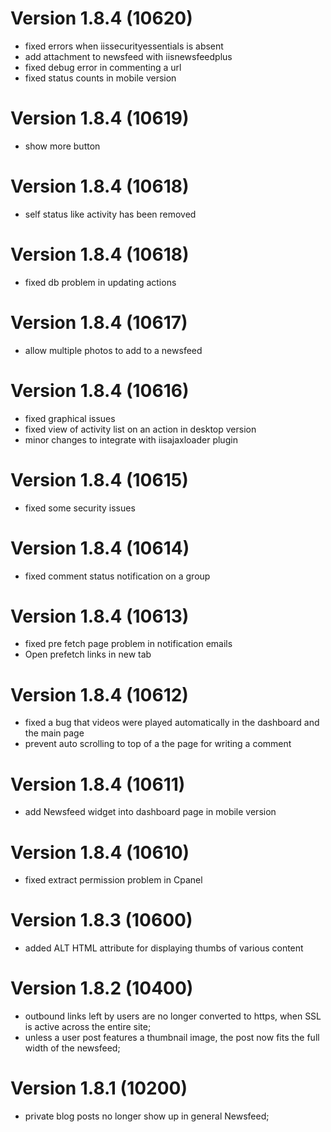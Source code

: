 # Version 1.8.4 (10620)
- fixed errors when iissecurityessentials is absent
- add attachment to newsfeed with iisnewsfeedplus
- fixed debug error in commenting a url
- fixed status counts in mobile version

# Version 1.8.4 (10619)
- show more button

# Version 1.8.4 (10618)
- self status like activity has been removed

# Version 1.8.4 (10618)
- fixed db problem in updating actions

# Version 1.8.4 (10617)
- allow multiple photos to add to a newsfeed

# Version 1.8.4 (10616)
- fixed graphical issues
- fixed view of activity list on an action in desktop version
- minor changes to integrate with iisajaxloader plugin

# Version 1.8.4 (10615)
- fixed some security issues

# Version 1.8.4 (10614)
- fixed comment status notification on a group

# Version 1.8.4 (10613)
- fixed  pre fetch page problem in notification emails
- Open prefetch links in new tab

# Version 1.8.4 (10612)
- fixed a bug that videos were played automatically in the dashboard and the main page
- prevent auto scrolling to top of a the page for writing a comment

# Version 1.8.4 (10611)
- add Newsfeed widget into dashboard page in mobile version

# Version 1.8.4 (10610)
- fixed extract permission problem in Cpanel

# Version 1.8.3 (10600)
- added ALT HTML attribute for displaying thumbs of various content

# Version 1.8.2 (10400)
- outbound links left by users are no longer converted to https, when SSL is active across the entire site;
- unless a user post features a thumbnail image, the post now fits the full width of the newsfeed;

# Version 1.8.1 (10200)
- private blog posts no longer show up in general Newsfeed;